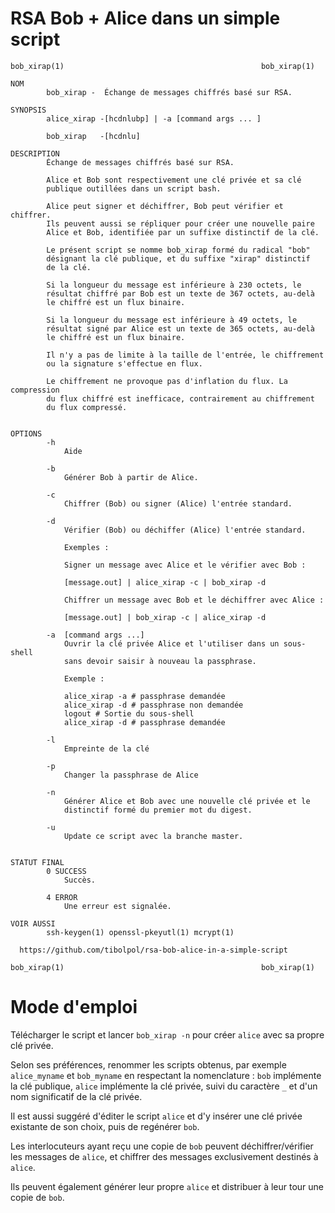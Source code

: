 # RSA Bob + Alice dans un simple script
```
bob_xirap(1)                                            bob_xirap(1)

NOM
        bob_xirap -  Échange de messages chiffrés basé sur RSA.

SYNOPSIS
        alice_xirap -[hcdnlubp] | -a [command args ... ]

        bob_xirap   -[hcdnlu]

DESCRIPTION
        Échange de messages chiffrés basé sur RSA.

        Alice et Bob sont respectivement une clé privée et sa clé
        publique outillées dans un script bash.

        Alice peut signer et déchiffrer, Bob peut vérifier et chiffrer.
        Ils peuvent aussi se répliquer pour créer une nouvelle paire
        Alice et Bob, identifiée par un suffixe distinctif de la clé.

        Le présent script se nomme bob_xirap formé du radical "bob"
        désignant la clé publique, et du suffixe "xirap" distinctif
        de la clé.

        Si la longueur du message est inférieure à 230 octets, le
        résultat chiffré par Bob est un texte de 367 octets, au-delà
        le chiffré est un flux binaire.

        Si la longueur du message est inférieure à 49 octets, le
        résultat signé par Alice est un texte de 365 octets, au-delà
        le chiffré est un flux binaire.

        Il n'y a pas de limite à la taille de l'entrée, le chiffrement
        ou la signature s'effectue en flux.

        Le chiffrement ne provoque pas d'inflation du flux. La compression
        du flux chiffré est inefficace, contrairement au chiffrement
        du flux compressé.


OPTIONS
        -h
            Aide

        -b
            Générer Bob à partir de Alice.

        -c
            Chiffrer (Bob) ou signer (Alice) l'entrée standard.

        -d
            Vérifier (Bob) ou déchiffer (Alice) l'entrée standard.

            Exemples :

            Signer un message avec Alice et le vérifier avec Bob :

            [message.out] | alice_xirap -c | bob_xirap -d

            Chiffrer un message avec Bob et le déchiffrer avec Alice :

            [message.out] | bob_xirap -c | alice_xirap -d

        -a  [command args ...]
            Ouvrir la clé privée Alice et l'utiliser dans un sous-shell
            sans devoir saisir à nouveau la passphrase.

            Exemple :

            alice_xirap -a # passphrase demandée
            alice_xirap -d # passphrase non demandée
            logout # Sortie du sous-shell
            alice_xirap -d # passphrase demandée

        -l
            Empreinte de la clé

        -p
            Changer la passphrase de Alice

        -n
            Générer Alice et Bob avec une nouvelle clé privée et le
            distinctif formé du premier mot du digest.

        -u
            Update ce script avec la branche master.


STATUT FINAL
        0 SUCCESS
            Succès.

        4 ERROR
            Une erreur est signalée.

VOIR AUSSI
        ssh-keygen(1) openssl-pkeyutl(1) mcrypt(1)

  https://github.com/tibolpol/rsa-bob-alice-in-a-simple-script

bob_xirap(1)                                            bob_xirap(1)
```
# Mode d'emploi

Télécharger le script et lancer `bob_xirap -n` pour créer `alice` avec sa propre clé privée.

Selon ses préférences, renommer les scripts obtenus, par exemple `alice_myname` et `bob_myname` en respectant la nomenclature : `bob` implémente la clé publique, `alice` implémente la clé privée, suivi du caractère `_` et d'un nom significatif de la clé privée.

Il est aussi suggéré d'éditer le script `alice` et d'y insérer une clé privée existante de son choix, puis de regénérer `bob`.

Les interlocuteurs ayant reçu une copie de `bob` peuvent déchiffrer/vérifier les messages de `alice`, et chiffrer des messages exclusivement destinés à `alice`.

Ils peuvent également générer leur propre `alice` et distribuer à leur tour une copie de `bob`.
